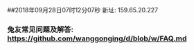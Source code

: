 ##2018年09月28日07时12分07秒 新址: 159.65.20.227
### 兔友常见问题及解答: https://github.com/wanggonging/d/blob/w/FAQ.md
